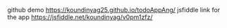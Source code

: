 
 github demo https://koundinyag25.github.io/todoAppAng/
 jsfiddle link for the app https://jsfiddle.net/koundinyag/v0pm1zfz/
